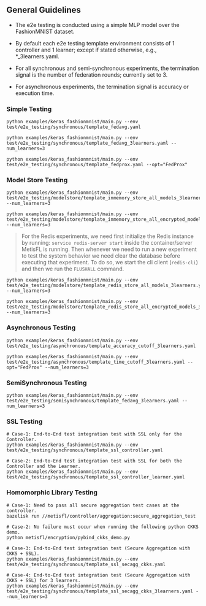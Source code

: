 ## General Guidelines
- The e2e testing is conducted using a simple MLP model over the FashionMNIST dataset.

- By default each e2e testing template environment consists of 1 controller and 1 learner; except if stated otherwise, e.g., *_3learners.yaml.

- For all synchronous and semi-synchronous experiments, the termination signal is the number of federation rounds; currently set to 3.

- For asynchronous experiments, the termination signal is accuracy or execution time.



### Simple Testing
```
python examples/keras_fashionmnist/main.py --env test/e2e_testing/synchronous/template_fedavg.yaml

python examples/keras_fashionmnist/main.py --env test/e2e_testing/synchronous/template_fedavg_3learners.yaml --num_learners=3

python examples/keras_fashionmnist/main.py --env test/e2e_testing/synchronous/template_fedprox.yaml --opt="FedProx"
```

### Model Store Testing

```
python examples/keras_fashionmnist/main.py --env test/e2e_testing/modelstore/template_inmemory_store_all_models_3learners.yaml --num_learners=3

python examples/keras_fashionmnist/main.py --env test/e2e_testing/modelstore/template_inmemory_store_all_encrypted_models_3learners.yaml --num_learners=3
```

> For the Redis experiments, we need first initialize the Redis instance by running:
`service redis-server start` inside the container/server MetisFL is running. Then whenever we need to run a 
new experiment to test the system behavior we need clear the database before executing that experiment. To do so,
we start the cli client (`redis-cli`) and then we run the `FLUSHALL` command.
```
python examples/keras_fashionmnist/main.py --env test/e2e_testing/modelstore/template_redis_store_all_models_3learners.yaml --num_learners=3

python examples/keras_fashionmnist/main.py --env test/e2e_testing/modelstore/template_redis_store_all_encrypted_models_3learners.yaml --num_learners=3
```

### Asynchronous Testing
```
python examples/keras_fashionmnist/main.py --env test/e2e_testing/asynchronous/template_accuracy_cutoff_3learners.yaml

python examples/keras_fashionmnist/main.py --env test/e2e_testing/asynchronous/template_time_cutoff_3learners.yaml --opt="FedProx" --num_learners=3
```

### SemiSynchronous Testing
```
python examples/keras_fashionmnist/main.py --env test/e2e_testing/semisynchronous/template_fedavg_3learners.yaml --num_learners=3

```

### SSL Testing

```
# Case-1: End-to-End test integration test with SSL only for the Controller.
python examples/keras_fashionmnist/main.py --env test/e2e_testing/synchronous/template_ssl_controller.yaml

# Case-2: End-to-End test integration test with SSL for both the Controller and the Learner.
python examples/keras_fashionmnist/main.py --env test/e2e_testing/synchronous/template_ssl_controller_learner.yaml
```

### Homomorphic Library Testing

```
# Case-1: Need to pass all secure aggregation test cases at the controller.
bazelisk run //metisfl/controller/aggregation:secure_aggregation_test  

# Case-2: No failure must occur when running the following python CKKS demo.
python metisfl/encryption/pybind_ckks_demo.py

# Case-3: End-to-End test integration test (Secure Aggregation with CKKS + SSL).
python examples/keras_fashionmnist/main.py --env test/e2e_testing/synchronous/template_ssl_secagg_ckks.yaml

# Case-4: End-to-End test integration test (Secure Aggregation with CKKS + SSL) for 3 learners.
python examples/keras_fashionmnist/main.py --env test/e2e_testing/synchronous/template_ssl_secagg_ckks_3learners.yaml --num_learners=3
```
